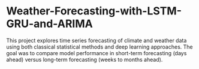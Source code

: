 # Weather-Forecasting-with-LSTM-GRU-and-ARIMA
This project explores time series forecasting of climate and weather data using both classical statistical methods and deep learning approaches. The goal was to compare model performance in short-term forecasting (days ahead) versus long-term forecasting (weeks to months ahead).
